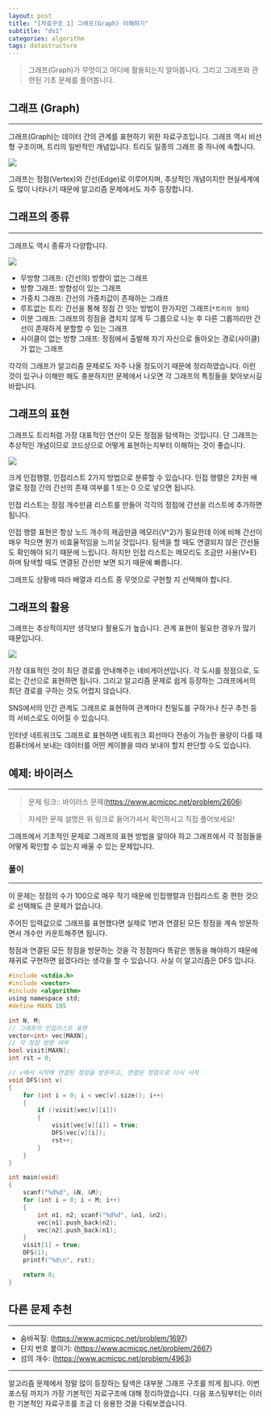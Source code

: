 ```yaml
---
layout: post
title: "[자료구조 1] 그래프(Graph) 이해하기"
subtitle: "ds1"
categories: algorithm
tags: datastructure
---
```


> 그래프(Graph)가 무엇이고 어디에 활용되는지 알아봅니다. 그리고 그래프와 관련된 기초 문제를 풀어봅니다.

## 그래프 (Graph)
---

그래프(Graph)는 데이터 간의 관계를 표현하기 위한 자료구조입니다. 그래프 역시 비선형 구조이며, 트리의 일반적인 개념입니다. 트리도 일종의 그래프 중 하나에 속합니다.

![](https://laboputer.github.io/assets/img/algorithm/ds/06_graph1.PNG)

그래프는 정점(Vertex)와 간선(Edge)로 이루어지며, 추상적인 개념이지만 현실세계에도 많이 나타나기 때문에 알고리즘 문제에서도 자주 등장합니다.

## 그래프의 종류
---

그래프도 역시 종류가 다양합니다.

![](https://laboputer.github.io/assets/img/algorithm/ds/06_graph2.PNG)

- 무방향 그래프: (간선의) 방향이 없는 그래프
- 방향 그래프: 방향성이 있는 그래프
- 가중치 그래프: 간선의 가중치값이 존재하는 그래프
- 루트없는 트리: 간선을 통해 정점 간 잇는 방법이 한가지인 그래프(`*트리의 정의`)
- 이분 그래프: 그래프의 정점을 겹치지 않게 두 그룹으로 나눈 후 다른 그룹끼리만 간선이 존재하게 분할할 수 있는 그래프
- 사이클이 없는 방향 그래프: 정점에서 출발해 자기 자신으로 돌아오는 경로(사이클)가 없는 그래프

각각의 그래프가 알고리즘 문제로도 자주 나올 정도이기 때문에 정리하였습니다. 이런 것이 있구나 이해만 해도 충분하지만 문제에서 나오면 각 그래프의 특징들을 찾아보시길 바랍니다.

## 그래프의 표현

그래프도 트리처럼 가장 대표적인 연산이 모든 정점을 탐색하는 것입니다. 단 그래프는 추상적인 개념이므로 코드상으로 어떻게 표현하는지부터 이해하는 것이 좋습니다.

![](https://laboputer.github.io/assets/img/algorithm/ds/06_graph3.PNG)

크게 인접행렬, 인접리스트 2가지 방법으로 분류할 수 있습니다. 인접 행렬은 2차원 배열로 정점 간의 간선의 존재 여부를 1 또는 0 으로 넣으면 됩니다.

인접 리스트는 정점 개수만큼 리스트를 만들어 각각의 정점에 간선을 리스트에 추가하면 됩니다.

인접 행렬 표현은 항상 노드 개수의 제곱만큼 메모리(V^2)가 필요한데 이에 비해 간선이 매우 적으면 뭔가 비효율적임을 느끼실 것입니다. 탐색을 할 때도 연결되지 않은 간선들도 확인해야 되기 때문에 느립니다. 하지만 인접 리스트는 메모리도 조금만 사용(V+E)하며 탐색할 때도 연결된 간선만 보면 되기 때문에 빠릅니다.

그래프도 상황에 따라 배열과 리스트 중 무엇으로 구현할 지 선택해야 합니다.

## 그래프의 활용

그래프는 추상적이지만 생각보다 활용도가 높습니다. 관계 표현이 필요한 경우가 많기 때문입니다.

![](https://laboputer.github.io/assets/img/algorithm/ds/06_graph4.PNG)

가장 대표적인 것이 최단 경로를 안내해주는 네비게이션입니다. 각 도시를 정점으로, 도로는 간선으로 표현하면 됩니다. 그리고 알고리즘 문제로 쉽게 등장하는 그래프에서의 최단 경로를 구하는 것도 어렵지 않습니다.

SNS에서의 인간 관계도 그래프로 표현하여 관계마다 친밀도를 구하거나 친구 추천 등의 서비스로도 이어질 수 있습니다.

인터넷 네트워크도 그래프로 표현하면 네트워크 회선마다 전송이 가능한 용량이 다를 때 컴퓨터에서 보내는 데이터를 어떤 케이블을 따라 보내야 할지 판단할 수도 있습니다.

## 예제: 바이러스
---

> 문제 링크:: 바이러스 문제(https://www.acmicpc.net/problem/2606)

> 자세한 문제 설명은 위 링크로 들어가셔서 확인하시고 직접 풀어보세요!

그래프에서 기초적인 문제로 그래프의 표현 방법을 알아야 하고 그래프에서 각 정점들을 어떻게 확인할 수 있는지 배울 수 있는 문제입니다.

### 풀이
---

이 문제는 정점의 수가 100으로 매우 작기 때문에 인접행렬과 인접리스트 중 편한 것으로 선택해도 큰 문제가 없습니다.

주어진 입력값으로 그래프를 표현했다면 실제로 1번과 연결된 모든 정점을 계속 방문하면서 개수만 카운트해주면 됩니다.

정점과 연결된 모든 정점을 방문하는 것을 각 정점마다 똑같은 행동을 해야하기 때문에 재귀로 구현하면 쉽겠다라는 생각을 할 수 있습니다. 사실 이 알고리즘은 DFS 입니다.

```C
#include <stdio.h>
#include <vector>
#include <algorithm>
using namespace std;
#define MAXN 105

int N, M;
// 그래프의 인접리스트 표현
vector<int> vec[MAXN];
// 각 정점 방문 여부
bool visit[MAXN];
int rst = 0;

// v에서 시작해 연결된 정점을 방문하고, 연결된 정점으로 다시 시작
void DFS(int v)
{
	for (int i = 0; i < vec[v].size(); i++)
	{
		if (!visit[vec[v][i]])
		{
			visit[vec[v][i]] = true;
			DFS(vec[v][i]);
			rst++;
		}
	}
}

int main(void)
{
	scanf("%d%d", &N, &M);
	for (int i = 0; i < M; i++)
	{
		int n1, n2; scanf("%d%d", &n1, &n2);
		vec[n1].push_back(n2);
		vec[n2].push_back(n1);
	}
	visit[1] = true;
	DFS(1);
	printf("%d\n", rst);

	return 0;
}
```

## 다른 문제 추천
---

- 숨바꼭질: (https://www.acmicpc.net/problem/1697)
- 단지 번호 붙이기: (https://www.acmicpc.net/problem/2667)
- 섬의 개수: (https://www.acmicpc.net/problem/4963)

---

알고리즘 문제에서 정말 많이 등장하는 탐색은 대부분 그래프 구조를 띄게 됩니다. 이번 포스팅 까지가 가장 기본적인 자료구조에 대해 정리하였습니다. 다음 포스팅부터는 이러한 기본적인 자료구조를 조금 더 응용한 것을 다뤄보겠습니다.